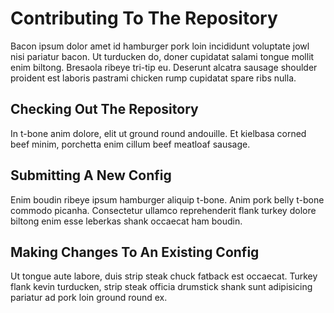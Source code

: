 # Contributing To The Repository

Bacon ipsum dolor amet id hamburger pork loin incididunt voluptate jowl nisi pariatur bacon. Ut turducken do, doner cupidatat salami tongue mollit enim biltong. Bresaola ribeye tri-tip eu. Deserunt alcatra sausage shoulder proident est laboris pastrami chicken rump cupidatat spare ribs nulla.

## Checking Out The Repository

In t-bone anim dolore, elit ut ground round andouille. Et kielbasa corned beef minim, porchetta enim cillum beef meatloaf sausage.

## Submitting A New Config

Enim boudin ribeye ipsum hamburger aliquip t-bone. Anim pork belly t-bone commodo picanha. Consectetur ullamco reprehenderit flank turkey dolore biltong enim esse leberkas shank occaecat ham boudin.

## Making Changes To An Existing Config

Ut tongue aute labore, duis strip steak chuck fatback est occaecat. Turkey flank kevin turducken, strip steak officia drumstick shank sunt adipisicing pariatur ad pork loin ground round ex.

